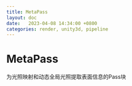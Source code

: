 ```yaml
---
title: MetaPass
layout: doc
date:   2023-04-08 14:34:00 +0800
categories: render, unity3d, pipeline
---
```


# MetaPass
为光照映射和动态全局光照提取表面信息的Pass块